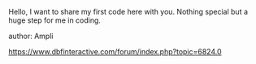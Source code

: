Hello, I want to share my first code here with you. Nothing special but a huge step for me in coding.

author: Ampli

https://www.dbfinteractive.com/forum/index.php?topic=6824.0
    